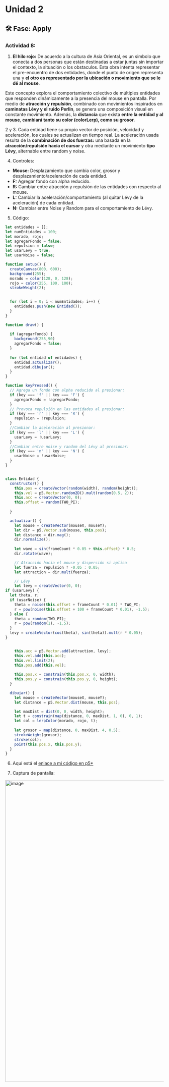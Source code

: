 # Unidad 2


## 🛠 Fase: Apply

### Actividad 8:
1. __El hilo rojo:__ De acuerdo a la cultura de Asia Oriental, es un simbolo que conecta a dos personas que están destinadas a estar juntas sin importar el contexto, la situación o los obstaculos. Esta obra intenta representar el pre-encuentro de dos entidades, donde el punto de origen representa una y __el otro es representado por la ubicación o movimiento que se le dé al mouse__.

Este concepto explora el comportamiento colectivo de múltiples entidades que responden dinámicamente a la presencia del mouse en pantalla. Por medio de __atracción y repulsión__, combinado con movimientos inspirados en __caminatas Lévy y el ruido Perlin__, se genera una composición visual en constante movimiento. Además, la __distancia__ que exista __entre la entidad y al mouse__, __cambiará tanto su color (colorLerp), como su grosor.__

2 y 3. Cada entidad tiene su propio vector de posición, velocidad y aceleración, los cuales se actualizan en tiempo real. La aceleración usada resulta de la __combinación de dos fuerzas:__ una basada en la __atracción/repulsión hacia el cursor__ y otra mediante un movimiento __tipo Lévy__, alternable entre random y noise.

4. Controles:
- __Mouse:__ Desplazamiento que cambia color, grosor y desplazamiento/aceleración de cada entidad.
- __F:__ Agregar fondo con alpha reducido.
- __R:__ Cambiar entre atracción y repulsión de las entidades con respecto al mouse.
- __L:__ Cambiar la aceleración/comportamiento (al quitar Lévy de la aceleración) de cada entidad.
- __N:__ Cambiar entre Noise y Random para el comportamiento de Lévy.

5. Código:
``` js
let entidades = [];
let numEntidades = 100;
let morado, rojo;
let agregarFondo = false;
let repulsion = false;
let usarLevy = true;
let usarNoise = false;

function setup() {
  createCanvas(800, 600);
  background(255);
  morado = color(128, 0, 128);
  rojo = color(255, 100, 100);
  strokeWeight(2);

  
  for (let i = 0; i < numEntidades; i++) {
    entidades.push(new Entidad());
  }
}

function draw() {
  
  if (agregarFondo) {
    background(255,90)
    agregarFondo = false;
  }
  
  for (let entidad of entidades) {
    entidad.actualizar();
    entidad.dibujar();
  }
}

function keyPressed() {
  // Agrega un fondo con alpha reducido al presionar:
  if (key === 'f' || key === 'F') {
    agregarFondo = !agregarFondo;
  }
  // Provoca repulsión en las entidades al presionar:
  if (key === 'r' || key === 'R') {
    repulsion = !repulsion;
  }
  //Cambiar la aceleración al presionar:
  if (key === 'l' || key === 'L') {
    usarLevy = !usarLevy;
  }
  //Cambiar entre noise y random del Lévy al presionar:
  if (key === 'n' || key === 'N') {
    usarNoise = !usarNoise;
  }
}


class Entidad {
  constructor() {
    this.pos = createVector(random(width), random(height));
    this.vel = p5.Vector.random2D().mult(random(0.5, 2));
    this.acc = createVector(0, 0);
    this.offset = random(TWO_PI);
    
  }

  actualizar() {
    let mouse = createVector(mouseX, mouseY);
    let dir = p5.Vector.sub(mouse, this.pos);
    let distance = dir.mag();
    dir.normalize();
    
    let wave = sin(frameCount * 0.05 + this.offset) * 0.5;
    dir.rotate(wave);

    // Atracción hacia el mouse y dispersión si aplica
    let fuerza = repulsion ? -0.05 : 0.05;
    let attraction = dir.mult(fuerza);

    // Lévy
    let levy = createVector(0, 0);
if (usarLevy) {
  let theta, r;
  if (usarNoise) {
    theta = noise(this.offset + frameCount * 0.01) * TWO_PI;
    r = pow(noise(this.offset + 100 + frameCount * 0.01), -1.5);
  } else {
    theta = random(TWO_PI);
    r = pow(random(1), -1.5);
  }
  levy = createVector(cos(theta), sin(theta)).mult(r * 0.05);
}


    this.acc = p5.Vector.add(attraction, levy);
    this.vel.add(this.acc);
    this.vel.limit(2);
    this.pos.add(this.vel);
    
    this.pos.x = constrain(this.pos.x, 0, width);
    this.pos.y = constrain(this.pos.y, 0, height);
  }

  dibujar() {
    let mouse = createVector(mouseX, mouseY);
    let distance = p5.Vector.dist(mouse, this.pos);

    let maxDist = dist(0, 0, width, height);
    let t = constrain(map(distance, 0, maxDist, 1, 0), 0, 1);
    let col = lerpColor(morado, rojo, t);
    
    let grosor = map(distance, 0, maxDist, 4, 0.5);
    strokeWeight(grosor);
    stroke(col);
    point(this.pos.x, this.pos.y);
  }
}

```
6. Aquí está el [enlace a mi código en p5*](https://editor.p5js.org/JuanJAreiza/sketches/8Zne-eGUw)


7. Captura de pantalla:
<img width="2270" height="957" alt="image" src="https://github.com/user-attachments/assets/c3c5e415-09c5-4968-8624-bd2546447e3d" />


